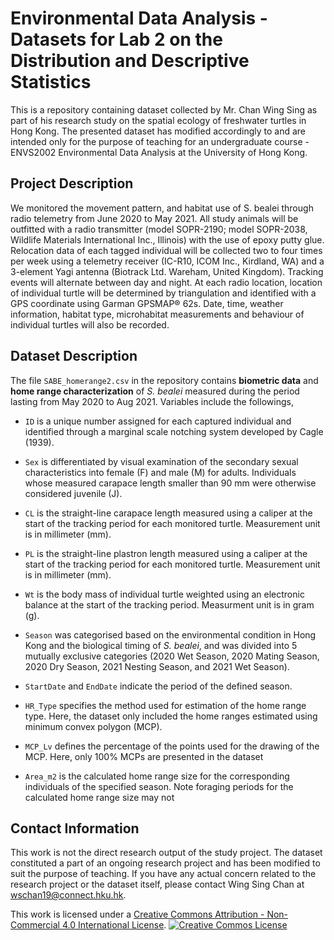# Environmental Data Analysis - Datasets for Lab 2 on the Distribution and Descriptive Statistics

This is a repository containing dataset collected by Mr. Chan Wing Sing as part of his research study on the spatial ecology of freshwater turtles in Hong Kong. The presented dataset has modified accordingly to and are intended only for the purpose of teaching for an undergraduate course - ENVS2002 Environmental Data Analysis at the University of Hong Kong. 

## Project Description
We monitored the movement pattern, and habitat use of S. bealei through radio telemetry from June 2020 to May 2021. All study animals will be outfitted with a radio transmitter (model SOPR-2190; model SOPR-2038, Wildlife Materials International Inc., Illinois) with the use of epoxy putty glue. Relocation data of each tagged individual will be collected two to four times per week using a telemetry receiver (IC-R10, ICOM Inc., Kirdland, WA) and a 3-element Yagi antenna (Biotrack Ltd. Wareham, United Kingdom). Tracking events will alternate between day and night. At each radio location, location of individual turtle will be determined by triangulation and identified with a GPS coordinate using Garman GPSMAP® 62s. Date, time, weather information, habitat type, microhabitat measurements and behaviour of individual turtles will also be recorded.

## Dataset Description
The file `SABE_homerange2.csv` in the repository contains __biometric data__ and __home range characterization__ of _S. bealei_ measured during the period lasting from May 2020 to Aug 2021. Variables include the followings, 

- `ID` is a unique number assigned for each captured individual and identified through a marginal scale notching system developed by Cagle (1939).

- `Sex` is differentiated by visual examination of the secondary sexual characteristics into female (F) and male (M) for adults. Individuals whose measured carapace length smaller than 90 mm were otherwise considered juvenile (J). 

- `CL` is the straight-line carapace length measured using a caliper at the start of the tracking period for each monitored turtle. Measurement unit is in millimeter (mm).

- `PL` is the straight-line plastron length measured using a caliper at the start of the tracking period for each monitored turtle. Measurement unit is in millimeter (mm). 

- `Wt` is the body mass of individual turtle weighted using an electronic balance at the start of the tracking period. Measurment unit is in gram (g).

- `Season` was categorised based on the environmental condition in Hong Kong and the biological timing of _S. bealei_, and was divided into 5 mutually exclusive categories (2020 Wet Season, 2020 Mating Season, 2020 Dry Season, 2021 Nesting Season, and 2021 Wet Season). 

- `StartDate` and `EndDate` indicate the period of the defined season. 

- `HR_Type` specifies the method used for estimation of the home range type. Here, the dataset only included the home ranges estimated using minimum convex polygon (MCP). 

- `MCP_Lv` defines the percentage of the points used for the drawing of the MCP. Here, only 100% MCPs are presented in the dataset

- `Area_m2` is the calculated home range size for the corresponding individuals of the specified season. Note foraging periods for the calculated home range size may not 

## Contact Information
This work is not the direct research output of the study project. The dataset constituted a part of an ongoing research project and has been modified to suit the purpose of teaching. If you have any actual concern related to the research project or the dataset itself, please contact Wing Sing Chan at wschan19@connect.hku.hk. 


This work is licensed under a <a rel="license" href="http://creativecommons.org/licenses/by-nc/4.0/">Creative Commons Attribution - Non-Commercial 4.0 International License</a>.
<a rel="license" href="http://creativecommons.org/licenses/by-nc/4.0/"><img alt="Creative Commos License" style="border-width:0" src="https://i.creativecommons.org/l/by-nc/4.0/88x31.png" /></a><br />
